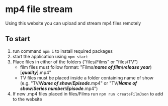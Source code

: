 mp4 file stream
===============
Using this website you can upload and stream mp4 files remotely 

To start
--------
1) run command `npm i` to install required packages
2) start the application using `npm start`
3) Place files in either of the folders ("files/Films" or "files/TV")
    * film files must follow format: "Films/***name of film***(***release year***)[***quality***].mp4"
    * TV files must be placed inside a folder containing name of show  
    (e.g. "TV/***Name of show***/***Episode***.mp4" or "TV/***Name of show***/***Series number***/***Episode***.mp4")
4) If new .mp4 files placed in files/Films run `npm run createFilmJson` to add to the website
